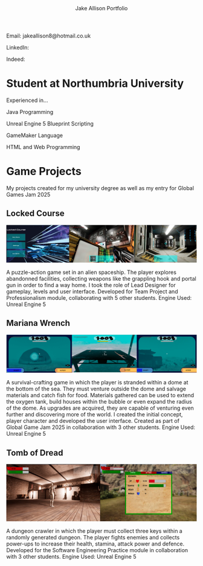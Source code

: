<html>
<head>
<header>Jake Allison Portfolio</header>
<link rel="stylesheet" href="https://raw.githubusercontent.com/JakeA2004/Game-Projects/refs/heads/main/style.css">  
</head>
<body>
<p>Email: jakeallison8@hotmail.co.uk</p>
<p>LinkedIn:</p>
<p>Indeed:</p>
  
<h1>Student at Northumbria University</h1>

<p>Experienced in...</p>
<p>Java Programming</p>
<p>Unreal Engine 5 Blueprint Scripting </p>
<p>GameMaker Language</p>
<p>HTML and Web Programming</p>

<h1>Game Projects</h1>
<p>My projects created for my university degree as well as my entry for Global Games Jam 2025</p>
<h2> Locked Course</h2>
<img src="Portfolio1.png" alt="Locked Course">
<p>A puzzle-action game set in an alien spaceship. The player explores abandonned facilities, collecting weapons like the grappling hook and portal gun in order to find a way home. I took the role of Lead Designer for gameplay, levels and user interface. Developed for Team Project and Professionalism module, collaborating with 5 other students. Engine Used: Unreal Engine 5 </p>

<h2> Mariana Wrench</h2>
<img src="Portfolio2.png" alt="Mariana Wrench">
<p>A survival-crafting game in which the player is stranded within a dome at the bottom of the sea. They must venture outside the dome and salvage materials and catch fish for food. Materials gathered can be used to extend the oxygen tank, build houses within the bubble or even expand the radius of the dome. As upgrades are acquired, they are capable of venturing even further and discovering more of the world. I created the initial concept, player character and developed the user interface. Created as part of Global Game Jam 2025 in collaboration with 3 other students. Engine Used: Unreal Engine 5</p>

<h2> Tomb of Dread</h2>
<img src="Portfolio3.png" alt="Tomb of Dread">
<p>A dungeon crawler in which the player must collect three keys within a randomly generated dungeon. The player fights enemies and collects power-ups to increase their health, stamina, attack power and defence. Developed for the Software Engineering Practice module in collaboration with 3 other students. Engine Used: Unreal Engine 5</p>


</body>
</html>

